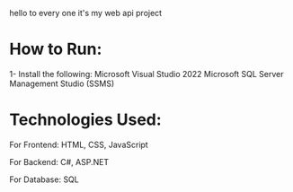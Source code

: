 hello to every one 
it's my web api project

# How to Run:
1- Install the following:
Microsoft Visual Studio 2022
Microsoft SQL Server Management Studio (SSMS)

# Technologies Used:
For Frontend: HTML, CSS, JavaScript

For Backend: C#, ASP.NET

For Database: SQL
